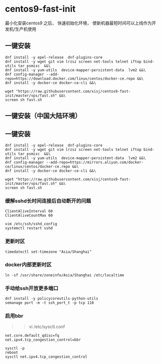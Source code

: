 # centos9-fast-init
最小化安装centos9 之后， 快速初始化环境， 使新机器最短时间可以上线作为开发机/生产机使用

## 一键安装

```
dnf install -y epel-release  dnf-plugins-core
dnf install -y wget git vim lrzsz screen net-tools telnet iftop bind-utils tar psmisc  &&\
dnf install -y yum-utils  device-mapper-persistent-data  lvm2 &&\
dnf config-manager --add-repo=https://download.docker.com/linux/centos/docker-ce.repo &&\
dnf install -y docker-ce docker-ce-cli &&\

wget "https://raw.githubusercontent.com/xisj/centos9-fast-init/master/vps/fast.sh" &&\
screen sh fast.sh 

```

## 一键安装（中国大陆环境）

## 一键安装

```
dnf install -y epel-release  dnf-plugins-core
dnf install -y wget git vim lrzsz screen net-tools telnet iftop bind-utils tar psmisc  &&\
dnf install -y yum-utils  device-mapper-persistent-data  lvm2 &&\
dnf config-manager --add-repo=https://mirrors.aliyun.com/docker-ce/linux/centos/docker-ce.repo &&\
dnf install -y docker-ce docker-ce-cli &&\

wget "https://raw.githubusercontent.com/xisj/centos9-fast-init/master/vps/fast.sh" &&\
screen sh fast.sh 

```

### 缓解sshd长时间连接后自动断开的问题
```
ClientAliveInterval 60
ClientAliveCountMax 60
```
```
vim /etc/ssh/sshd_config
systemctl restart sshd
```

### 更新时区
```
timedatectl set-timezone "Asia/Shanghai"

```

### docker内部更新时区
```
ln -sf /usr/share/zoneinfo/Asia/Shanghai /etc/localtime 
```


### 手动给ssh开放更多端口
```
dnf install -y policycoreutils-python-utils
semanage port -m -t ssh_port_t -p tcp 110
```

### 启用bbr
>> vi /etc/sysctl.conf
```
net.core.default_qdisc=fq
net.ipv4.tcp_congestion_control=bbr
```

```
sysctl -p
reboot
sysctl net.ipv4.tcp_congestion_control
```




 
